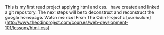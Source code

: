 This is my first read project applying html and css. I have created and linked a git repository. The next steps will be to deconstruct and reconstruct the google homepage. Watch me rise!
From The Odin Project's [curriculum] (http://www.theodinproject.com/courses/web-development-101/lessons/html-css)